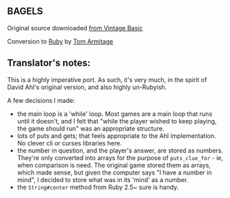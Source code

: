 ## BAGELS

Original source downloaded [from Vintage Basic](http://www.vintage-basic.net/games.html)

Conversion to [Ruby](https://www.ruby-lang.org/en/) by [Tom Armitage](https://github.com/infovore)

## Translator's notes:

This is a highly imperative port. As such, it's very much, in the spirit of David Ahl's original version, and also highly un-Rubyish.

A few decisions I made:

* the main loop is a 'while' loop. Most games are a main loop that runs until it doesn't, and I felt that "while the player wished to keep playing, the game should run" was an appropriate structure.
* lots of puts and gets; that feels appropriate to the Ahl implementation. No clever cli or curses libraries here.
* the number in question, and the player's answer, are stored as numbers. They're only converted into arrays for the purpose of `puts_clue_for` - ie, when comparison is need. The original game stored them as arrays, which made sense, but given the computer says "I have a number in mind", I decided to store what was in its 'mind' as a number.
* the `String#center` method from Ruby 2.5~ sure is handy.
